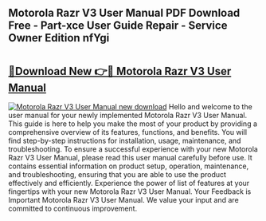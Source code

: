 ## Motorola Razr V3 User Manual PDF Download Free - Part-xce User Guide Repair - Service Owner Edition nfYgi

# <h2><a href="http://bc99107.oget.top/?id=Motorola+Razr+V3+User+Manual">🔗Download New 👉🔴 Motorola Razr V3 User Manual</a></h2>

[![Motorola Razr V3 User Manual new download](https://i.imgur.com/5g1atiW.png)](http://bc99107.oget.top/?id=Motorola+Razr+V3+User+Manual)
Hello and welcome to the user manual for your newly implemented Motorola Razr V3 User Manual. This guide is here to help you make the most of your product by providing a comprehensive overview of its features, functions, and benefits. You will find step-by-step instructions for installation, usage, maintenance, and troubleshooting. To ensure a successful experience with your new Motorola Razr V3 User Manual, please read this user manual carefully before use. It contains essential information on product setup, operation, maintenance, and troubleshooting, ensuring that you are able to use the product effectively and efficiently. Experience the power of list of features at your fingertips with your new Motorola Razr V3 User Manual. Your Feedback is Important Motorola Razr V3 User Manual. We value your input and are committed to continuous improvement.
